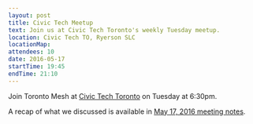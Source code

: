 ```yaml
---
layout: post
title: Civic Tech Meetup
text: Join us at Civic Tech Toronto's weekly Tuesday meetup.
location: Civic Tech TO, Ryerson SLC
locationMap:
attendees: 10
date: 2016-05-17
startTime: 19:45
endTime: 21:10
---
```


Join Toronto Mesh at [Civic Tech Toronto](http://civictech.ca) on Tuesday at 6:30pm.

A recap of what we discussed is available in [May 17, 2016 meeting notes](https://github.com/tomeshnet/documents/blob/master/meeting_notes/20160517_meeting-notes.md).
